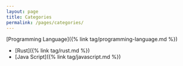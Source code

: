 ```yaml
---
layout: page
title: Categories
permalink: /pages/categories/
---
```


[Programming Language]({% link tag/programming-language.md %})

-   [Rust]({% link tag/rust.md %})
-   [Java Script]({% link tag/javascript.md %})

